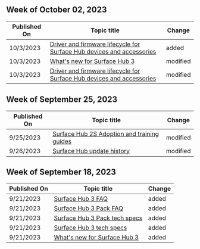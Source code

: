 <!-- This file is generated automatically each week. Changes made to this file will be overwritten.-->



## Week of October 02, 2023


| Published On |Topic title | Change |
|------|------------|--------|
| 10/3/2023 | [Driver and firmware lifecycle for Surface Hub devices and accessories](/surface-hub/surface-hub-driver-firmware-accessories-lifecycle) | added |
| 10/3/2023 | [What's new for Surface Hub 3](/surface-hub/surface-hub-3-whats-new) | modified |
| 10/3/2023 | [Driver and firmware lifecycle for Surface Hub devices and accessories](/surface-hub/surface-hub-driver-firmware-accessories-lifecycle) | modified |


## Week of September 25, 2023


| Published On |Topic title | Change |
|------|------------|--------|
| 9/25/2023 | [Surface Hub 2S Adoption and training guides](/surface-hub/surface-hub-2s-adoption-kit) | modified |
| 9/26/2023 | [Surface Hub update history](/surface-hub/surface-hub-update-history) | modified |


## Week of September 18, 2023


| Published On |Topic title | Change |
|------|------------|--------|
| 9/21/2023 | [Surface Hub 3 FAQ](/surface-hub/surface-hub-3-faq) | added |
| 9/21/2023 | [Surface Hub 3 Pack FAQ](/surface-hub/surface-hub-3-pack-faq) | added |
| 9/21/2023 | [Surface Hub 3 Pack tech specs](/surface-hub/surface-hub-3-pack-techspecs) | added |
| 9/21/2023 | [Surface Hub 3 tech specs](/surface-hub/surface-hub-3-techspecs) | added |
| 9/21/2023 | [What's new for Surface Hub 3](/surface-hub/surface-hub-3-whats-new) | added |
